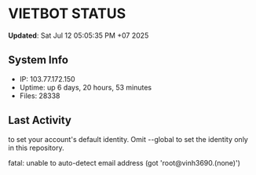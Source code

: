 # VIETBOT STATUS
**Updated**: Sat Jul 12 05:05:35 PM +07 2025

## System Info
- IP: 103.77.172.150
- Uptime: up 6 days, 20 hours, 53 minutes
- Files: 28338

## Last Activity

to set your account's default identity.
Omit --global to set the identity only in this repository.

fatal: unable to auto-detect email address (got 'root@vinh3690.(none)')
